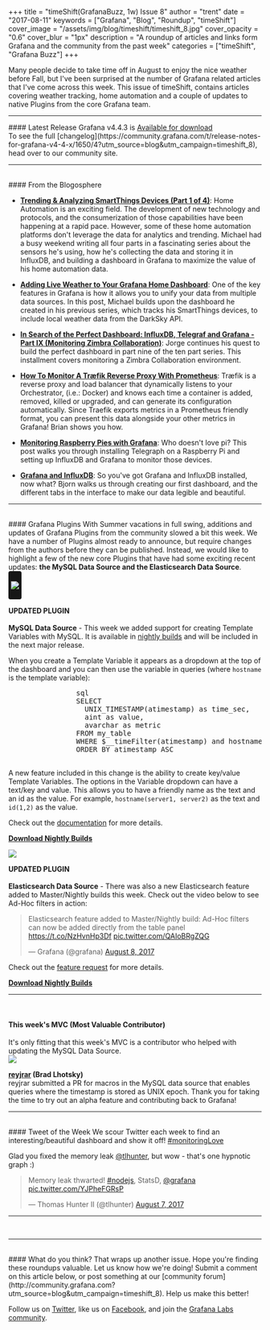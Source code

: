 +++
title = "timeShift(GrafanaBuzz, 1w) Issue 8"
author = "trent"
date = "2017-08-11"
keywords = ["Grafana", "Blog", "Roundup", "timeShift"]
cover_image = "/assets/img/blog/timeshift/timeshift_8.jpg"
cover_opacity = "0.6"
cover_blur = "1px"
description = "A roundup of articles and links form Grafana and the community from the past week"
categories = ["timeShift", "Grafana Buzz"]
+++

Many people decide to take time off in August to enjoy the nice weather before Fall, but I've been surprised at the number of Grafana related articles that I've come across this week. This issue of timeShift, contains articles covering weather tracking, home automation and a couple of updates to native Plugins from the core Grafana team.
<br />
<!-- <hr />
<div>
	<div class="row row--md-gutters blog-plugin-grid">
		<div class="col col--sm-4 blog-plugin-grid__item">
			<img style="border-radius: 0; width: 240px;" src="/assets/img/blog/timeshift/grafanacon_eu_announcement.png" />
		</div>
		<div class="col col--sm-8 blog-plugin-grid__item">
			<h4>GrafanaCon EU Announced!</h4>
			<p>
				GrafanaCon is a two-day event with talks centered around Grafana and the surrounding ecosystem. 
				<br />
				<br />
				We are excited to announce the next GrafanaCon will be traveling to <strong>Amsterdam, Netherlands, March 1-2, 2018!</strong> We will be adding details shortly, but the <a href="http://grafana.com/grafanacon-cfp?utm_source=blog&utm_campaign=timeshift_8">Call for Papers</a> is officially open.
			</p>
			<p>
				<a class="btn btn-outline btn-small" href="http://grafana.com/grafanacon-cfp?utm_source=blog&utm_campaign=timeshift_8" target="_blank"><strong>I'd Like to Speak at GrafanaCon</strong></a>
			</p>
		</div>
	</div>
</div> -->
<hr />
#### Latest Release
Grafana v4.4.3 is <a href="https://grafana.com/grafana/download?utm_source=blog&utm_campaign=timeshift_8" target="_blank" class="btn btn-inline btn--primary">Available for download</a>
<br/>To see the full [changelog](https://community.grafana.com/t/release-notes-for-grafana-v4-4-x/1650/4?utm_source=blog&utm_campaign=timeshift_8), head over to our community site.

<hr />
<br />
#### From the Blogosphere

- [**Trending & Analyzing SmartThings Devices (Part 1 of 4)**](http://blog.mike-greene.com/trending-analyzing-smartthings-devices-part-1/): Home Automation is an exciting field. The development of new technology and protocols, and the consumerization of those capabilities have been happening at a rapid pace. However, some of these home automation platforms don't leverage the data for analytics and trending. Michael had a busy weekend writing all four parts in a fascinating series about the sensors he's using,  how he's collecting the data and storing it in InfluxDB, and building a dashboard in Grafana to maximize the value of his home automation data.  

- [**Adding Live Weather to Your Grafana Home Dashboard**](http://blog.mike-greene.com/adding-weather-to-your-grafana-home-dashboard/): One of the key features in Grafana is how it allows you to unify your data from multiple data sources. In this post, Michael builds upon the dashboard he created in his previous series, which tracks his SmartThings devices, to include local weather data from the DarkSky API.

- [**In Search of the Perfect Dashboard: InfluxDB, Telegraf and Grafana - Part IX (Monitoring Zimbra Collaboration)**](https://www.jorgedelacruz.es/2017/08/09/en-busca-del-dashboard-perfecto-influxdb-telegraf-y-grafana-parte-ix-monitorizando-zimbra-collaboration/): Jorge continues his quest to build the perfect dashboard in part nine of the ten part series. This installment covers monitoring a Zimbra Collaboration environment.

- [**How To Monitor A Træfik Reverse Proxy With Prometheus**](https://www.brianchristner.io/how-to-monitor-traefik-reverse-proxy-with-prometheus/): Træfik is a reverse proxy and load balancer that dynamically listens to your Orchestrator, (i.e.: Docker) and knows each time a container is added, removed, killed or upgraded, and can generate its configuration automatically. Since Traefik exports metrics in a Prometheus friendly format, you can present this data alongside your other metrics in Grafana! Brian shows you how.

- [**Monitoring Raspberry Pies with Grafana**](https://brunch.co.kr/@sunghyunlim/27): Who doesn't love pi? This post walks you through installing Telegraph on a Raspberry Pi and setting up InfluxDB and Grafana to monitor those devices.

- [**Grafana and InfluxDB**](https://www.bjoerns-techblog.de/2017/08/grafana-und-influxdb/): So you've got Grafana and InfluxDB installed, now what? Bjorn walks us through creating our first dashboard, and the different tabs in the interface to make our data legible and beautiful.

<hr />
<br />
#### Grafana Plugins
With Summer vacations in full swing, additions and updates of Grafana Plugins from the community slowed a bit this week. We have a number of Plugins almost ready to announce, but require changes from the authors before they can be published. Instead, we would like to highlight a few of the new core Plugins that have had some exciting recent updates: <strong>the MySQL Data Source and the Elasticsearch Data Source</strong>.

<div class="blog-plugin">
	<div class="row row--md-gutters blog-plugin-grid">
		<div class="col col--sm-2 blog-plugin-grid__item">
			<img style="border-radius: 4px; background-color: #161616; padding: 20px 5px" src="/assets/img/blog/timeshift/mysql_logo.png" />
		</div>
		<div class="col col--sm-10 blog-plugin-grid__item">
			<p>
				<div class="updated-plugin-tag"><strong>UPDATED PLUGIN</strong></div><br/>
				<strong>MySQL Data Source</strong> - This week we added support for creating Template Variables with MySQL. It is available in <a href="https://grafana.com/grafana/download/5.0.0-8626pre1?utm_source=blog&utm_campaign=timeshift_8">nightly builds</a> and will be included in the next major release.
			</p>
			<p>
				When you create a Template Variable it appears as a dropdown at the top of the dashboard and you can then use the variable in queries (where <code>hostname</code> is the template variable):
			</p>
			<pre>
				sql
				SELECT
				  UNIX_TIMESTAMP(atimestamp) as time_sec,
				  aint as value,
				  avarchar as metric
				FROM my_table
				WHERE $__timeFilter(atimestamp) and hostname in($hostname)
				ORDER BY atimestamp ASC
			</pre>
			<p>
				A new feature included in this change is the ability to create key/value Template Variables. The options in the Variable dropdown can have a text/key and value. This allows you to have a friendly name as the text and an id as the value. For example, <code>hostname(server1, server2)</code> as the text and <code>id(1,2)</code> as the value.
			</p>
			<p>
				Check out the <a href="http://docs.grafana.org/features/datasources/mysql/#templating?utm_source=blog&utm_campaign=timeshift_8" target="_blank">documentation</a> for more details.
			</p>
			<p>
				<a class="btn btn-outline btn-small" href="https://grafana.com/grafana/download/5.0.0-8626pre1?utm_source=blog&utm_campaign=timeshift_8" target="_blank"><strong>Download Nightly Builds</strong></a>
			</p>
		</div>
	</div>
</div>

<div class="blog-plugin">
	<div class="row row--md-gutters blog-plugin-grid">
		<div class="col col--sm-2 blog-plugin-grid__item">
			<img src="https://grafana.com/api/plugins/elasticsearch/versions/3.0.0/logos/large" />
		</div>
		<div class="col col--sm-10 blog-plugin-grid__item">
			<p>
				<div class="updated-plugin-tag"><strong>UPDATED PLUGIN</strong></div><br/>
				<strong>Elasticsearch Data Source</strong> - There was also a new Elasticsearch feature added to Master/Nightly builds this week. Check out the video below to see Ad-Hoc filters in action:
				<blockquote class="twitter-tweet" data-lang="en"><p lang="en" dir="ltr">Elasticsearch feature added to Master/Nightly build: Ad-Hoc filters can now be added directly from the table panel <a href="https://t.co/NzHvnHp3Df">https://t.co/NzHvnHp3Df</a> <a href="https://t.co/QAIoBRgZQG">pic.twitter.com/QAIoBRgZQG</a></p>&mdash; Grafana (@grafana) <a href="https://twitter.com/grafana/status/895000347630084096">August 8, 2017</a></blockquote>
				<script async src="//platform.twitter.com/widgets.js" charset="utf-8"></script>
			</p>
			<p>
				Check out the <a href="https://github.com/grafana/grafana/issues/8052" target="_blank">feature request</a> for more details.
			</p>
			<p>
				<a class="btn btn-outline btn-small" href="https://grafana.com/grafana/download/5.0.0-8626pre1?utm_source=blog&utm_campaign=timeshift_8" target="_blank"><strong>Download Nightly Builds</strong></a>
			</p>
		</div>
	</div>
</div>

<hr />
<br />

<h4>This week's MVC (Most Valuable Contributor)</h4>
It's only fitting that this week's MVC is a contributor who helped with updating the MySQL Data Source.

<div class="blog-plugin">
	<div class="row row--md-gutters blog-plugin-grid">
		<div class="col col--sm-2 blog-plugin-grid__item">
			<img class="mvc" src="https://avatars2.githubusercontent.com/u/99365?v=4&s=460" />
		</div>
		<div class="col col--sm-10 blog-plugin-grid__item">
			<p>
				<strong><a href="https://github.com/reyjrar" target="_blank">reyjrar</a> (Brad Lhotsky)</strong><br/>
				reyjrar submitted a PR for macros in the MySQL data source that enables queries where the timestamp is stored as UNIX epoch. Thank you for taking the time to try out an alpha feature and contributing back to Grafana!
			</p>
		</div>
	</div>
</div>

<hr />
<br />
#### Tweet of the Week
We scour Twitter each week to find an interesting/beautiful dashboard and show it off! <a href="https://twitter.com/hashtag/monitoringlove?src=hash" target="_blank">#monitoringLove</a>
<p>Glad you fixed the memory leak <a href="https://twitter.com/tlhunter">@tlhunter</a>, but wow - that's one hypnotic graph :)

<blockquote class="twitter-tweet" data-lang="en"><p lang="en" dir="ltr">Memory leak thwarted! <a href="https://twitter.com/hashtag/nodejs?src=hash">#nodejs</a>, StatsD, <a href="https://twitter.com/grafana">@grafana</a> <a href="https://t.co/YJPheFGRsP">pic.twitter.com/YJPheFGRsP</a></p>&mdash; Thomas Hunter II (@tlhunter) <a href="https://twitter.com/tlhunter/status/894604983328321536">August 7, 2017</a></blockquote>
<script async src="//platform.twitter.com/widgets.js" charset="utf-8"></script>
<hr />
<br />


<hr />
<br />
#### What do you think?
That wraps up another issue. Hope you're finding these roundups valuable. Let us know how we're doing! Submit a comment on this article below, or post something at our [community forum](http://community.grafana.com?utm_source=blog&utm_campaign=timeshift_8). Help us make this better!

Follow us on [Twitter](http://twitter.com/grafana), like us on [Facebook](http://facebook.com/grafana), and join the [Grafana Labs community](http://grafana.com/signup?utm_source=blog&utm_campaign=timeshift_8).



